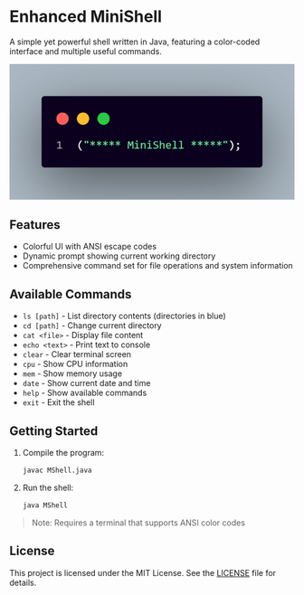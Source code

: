 # Enhanced MiniShell

A simple yet powerful shell written in Java, featuring a color-coded interface and multiple useful commands.

![Screenshot](developer_tools/minishell.png?raw=true)

## Features
- Colorful UI with ANSI escape codes
- Dynamic prompt showing current working directory
- Comprehensive command set for file operations and system information

## Available Commands
- `ls [path]` - List directory contents (directories in blue)
- `cd [path]` - Change current directory
- `cat <file>` - Display file content
- `echo <text>` - Print text to console
- `clear` - Clear terminal screen
- `cpu` - Show CPU information
- `mem` - Show memory usage
- `date` - Show current date and time
- `help` - Show available commands
- `exit` - Exit the shell

## Getting Started
1. Compile the program:
   ```bash
   javac MShell.java
   ```
2. Run the shell:
   ```bash
   java MShell
   ```

> Note: Requires a terminal that supports ANSI color codes

## License

This project is licensed under the MIT License. See the [LICENSE](LICENSE) file for details.

